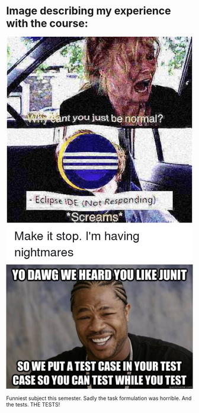 # Image describing my experience with the course:

<div style="text-align: center;">
  <img src="./img/eclipseMeme.png">
  <img src="./img/junitMeme.jpg">
</div>

Funniest subject this semester. Sadly the task formulation was horrible. And the tests. THE TESTS!
